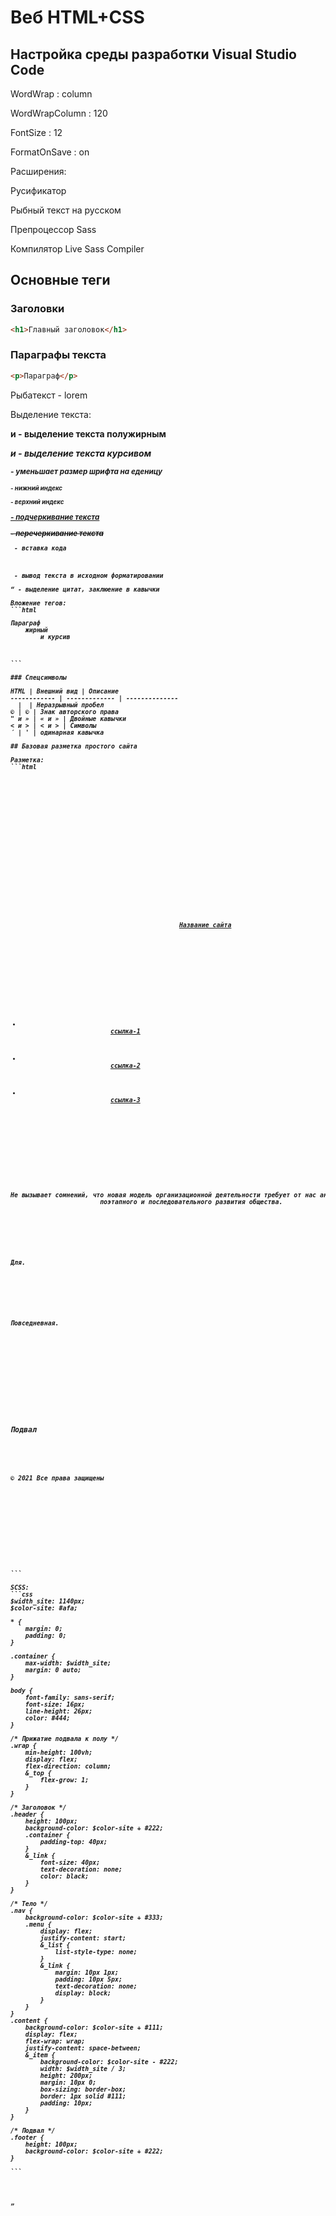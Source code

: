 # Веб HTML+CSS

## Настройка среды разработки Visual Studio Code

WordWrap : column

WordWrapColumn : 120

FontSize : 12

FormatOnSave : on

Расширения:

Русификатор

Рыбный текст на русском

Препроцессор Sass

Компилятор Live Sass Compiler

## Основные теги

### Заголовки

```html
<h1>Главный заголовок</h1>
```

### Параграфы текста

```html
<p>Параграф</p>
```
Рыбатекст - lorem<tab>

Выделение текста:

<strong> и <b> - выделение текста полужирным
    
<em> и <i> - выделение текста курсивом
    
<small> - уменьшает размер шрифта на еденицу
    
<sub> - нижний индекс
    
<sup> - верхний индекс
    
<ins> - подчеркивание текста
    
<del> - перечеркивание текста
    
<code> - вставка кода
    
<pre> - вывод текста в исходном форматировании

<q> - выделение цитат, заклюение в кавычки

Вложение тегов:
```html
<p>Параграф 
    <b>жирный 
        <i>и курсив</i>
    </b>
</p>
```

### Спецсимволы

HTML | Внешний вид | Описание
------------ | ------------- | --------------
&nbsp |  | Неразрывный пробел
&copy | © | Знак авторского права
&quot; и &raquo; | « и » | Двойные кавычки
&lt; и &gt; | < и > | Символы
&prime; | ' | одинарная кавычка

## Базовая разметка простого сайта

Разметка:
```html
<!DOCTYPE html>
<html lang="en">

<head>
    <meta charset="UTF-8">
    <meta http-equiv="X-UA-Compatible" content="IE=edge">
    <meta name="viewport" content="width=device-width, initial-scale=1.0">
    <link rel="stylesheet" href="css/style.css">
    <title>Document</title>
    <link rel="icon" href="favicon.ico" type="image/x-icon">
    <link rel="shortcut icon" href="favicon.ico" type="image/x-icon">
</head>

<body>
    <div class="wrap">
        <div class="wrap_top">
            <header class="header">
                <div class="container">
                    <a class="header_link" href="#">Название сайта</a>
                </div>
            </header>
            <nav class="nav container">
                <ul class="menu">
                    <li class="menu_list">
                        <a href="" class="menu_link">ссылка-1</a>
                    </li>
                    <li class="menu_list">
                        <a href="" class="menu_link">ссылка-2</a>
                    </li>
                    <li class="menu_list">
                        <a href="" class="menu_link">ссылка-3</a>
                    </li>
                </ul>
            </nav>
            <main class="content container">
                <div class="content_item">
                    <p>Не вызывает сомнений, что новая модель организационной деятельности требует от нас анализа
                        поэтапного и последовательного развития общества.</p>
                </div>
                <div class="content_item">
                    <p>Для.</p>
                </div>
                <div class="content_item">
                    <p>Повседневная.</p>
                </div>
            </main>
        </div>
        <footer class="footer">
            <div class="container">
                <h3>Подвал</h3>
                <div class="footer_copyright">
                <p>&copy; 2021 Все права защищены</p>
            </div>
            </div>
        </footer>
    </div>
</body>

</html>
```

SCSS:
```css
$width_site: 1140px;
$color-site: #afa;

* {
    margin: 0;
    padding: 0;
}

.container {
    max-width: $width_site;
    margin: 0 auto;
}

body {
    font-family: sans-serif;
    font-size: 16px;
    line-height: 26px;
    color: #444;
}

/* Прижатие подвала к полу */
.wrap {
    min-height: 100vh;
    display: flex;
    flex-direction: column;
    &_top {
        flex-grow: 1;
    }
}

/* Заголовок */
.header {
    height: 100px;
    background-color: $color-site + #222;
    .container {
        padding-top: 40px;
    }
    &_link {
        font-size: 40px;
        text-decoration: none;
        color: black;
    }
}

/* Тело */
.nav {
    background-color: $color-site + #333;
    .menu {
        display: flex;
        justify-content: start;
        &_list {
            list-style-type: none;
        }
        &_link {
            margin: 10px 1px;
            padding: 10px 5px;
            text-decoration: none;
            display: block;
        }
    }
}
.content {
    background-color: $color-site + #111;
    display: flex;
    flex-wrap: wrap;
    justify-content: space-between;
    &_item {
        background-color: $color-site - #222;
        width: $width_site / 3;
        height: 200px;
        margin: 10px 0;
        box-sizing: border-box;
        border: 1px solid #111;
        padding: 10px;
    }
}

/* Подвал */
.footer {
    height: 100px;
    background-color: $color-site + #222;
}

```

